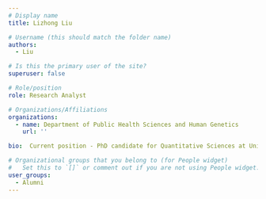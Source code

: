 ```yaml
---
# Display name
title: Lizhong Liu

# Username (this should match the folder name)
authors:
  - Liu

# Is this the primary user of the site?
superuser: false

# Role/position
role: Research Analyst

# Organizations/Affiliations
organizations:
  - name: Department of Public Health Sciences and Human Genetics
    url: ''

bio:  Current position - PhD candidate for Quantitative Sciences at University of Texas and MD Anderson Cancer Center

# Organizational groups that you belong to (for People widget)
#   Set this to `[]` or comment out if you are not using People widget.
user_groups:
  - Alumni
---
```


 

